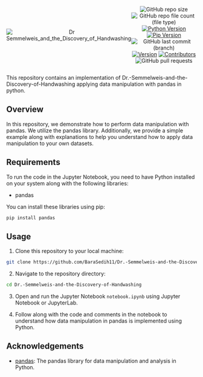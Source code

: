<div style="display:flex; justify-content: center; align-items: center ; height" 100vh" align=center>

![Dr Semmelweis_and_the_Discovery_of_Handwashing](https://github.com/BaraSedih11/Dr.-Semmelweis-and-the-Discovery-of-Handwashing/assets/98843912/ede89ae4-c90f-471a-b4fe-dc5ac0a798df)

   ![GitHub repo size](https://img.shields.io/github/repo-size/BaraSedih11/Dr.-Semmelweis-and-the-Discovery-of-Handwashing) ![GitHub repo file count (file type)](https://img.shields.io/github/directory-file-count/BaraSedih11/Dr.-Semmelweis-and-the-Discovery-of-Handwashing) [![Python Version](https://img.shields.io/badge/python-3.8-blue)](https://www.python.org/downloads/release/python-380/)
[![Pip Version](https://img.shields.io/badge/pip-21.0-orange)](https://pypi.org/project/pip/21.0/)
 ![GitHub last commit (branch)](https://img.shields.io/github/last-commit/BaraSedih11/Dr.-Semmelweis-and-the-Discovery-of-Handwashing/main)
[![Version](https://img.shields.io/badge/version-v1.0.0-blue)](https://github.com/BaraSedih11/Dr.-Semmelweis-and-the-Discovery-of-Handwashing/releases/tag/v1.0.0)
[![Contributors](https://img.shields.io/github/contributors/BaraSedih11/Dr.-Semmelweis-and-the-Discovery-of-Handwashing)](https://github.com/BaraSedih11/Dr.-Semmelweis-and-the-Discovery-of-Handwashing/graphs/contributors)
![GitHub pull requests](https://img.shields.io/github/issues-pr-raw/BaraSedih11/Dr.-Semmelweis-and-the-Discovery-of-Handwashing)
<!-- ![GitHub issues](https://img.shields.io/github/issues-raw/BaraSedih11/Bookstore)  -->
</div>


This repository contains an implementation of Dr.-Semmelweis-and-the-Discovery-of-Handwashing applying data manipulation with pandas in python.

## Overview

In this repository, we demonstrate how to perform data manipulation with pandas. We utilize the pandas library. Additionally, we provide a simple example along with explanations to help you understand how to apply data manipulation to your own datasets.

## Requirements

To run the code in the Jupyter Notebook, you need to have Python installed on your system along with the following libraries:

- pandas

You can install these libraries using pip:

```bash
pip install pandas 

```

## Usage

1. Clone this repository to your local machine:

```bash
git clone https://github.com/BaraSedih11/Dr.-Semmelweis-and-the-Discovery-of-Handwashing.git
```

2. Navigate to the repository directory:

```bash
cd Dr.-Semmelweis-and-the-Discovery-of-Handwashing
```

3. Open and run the Jupyter Notebook `notebook.ipynb` using Jupyter Notebook or JupyterLab.

4. Follow along with the code and comments in the notebook to understand how data manipulation in pandas is implemented using Python.


## Acknowledgements

- [pandas](https://pandas.pydata.org/): The pandas library for data manipulation and analysis in Python.
